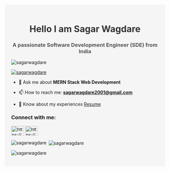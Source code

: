 <div style="background-color: #f5f5f5; padding: 20px;">
<h1 align="center" style="color: #333;">Hello I am Sagar Wagdare</h1>
<h3 align="center" style="color: #555;">A passionate Software Development Engineer (SDE) from India</h3>
<p align="left"> <img src="https://komarev.com/ghpvc/?username=sagarwagdare&label=Profile%20views&color=213a87&bgColor=#111111&style=flat" alt="sagarwagdare" /> </p>

<p align="left"> <a href="https://github.com/ryo-ma/github-profile-trophy"><img src="https://github-profile-trophy.vercel.app/?username=sagarwagdare" alt="sagarwagdare" /></a> </p>

- 💬 Ask me about **MERN Stack Web Development** 

- 📫 How to reach me: **sagarwagdare2001@gmail.com**
- 📄 Know about my experiences [Resume](https://drive.google.com/file/d/1iWigV-63UBkVT7sdDyCp1eluGvOanJfV/view?usp=sharing)

<h3 align="left">Connect with me:</h3>
<p align="left">
<a href="https://www.linkedin.com/in/SagarWagdare/" target="blank"><img align="center" src="https://raw.githubusercontent.com/rahuldkjain/github-profile-readme-generator/master/src/images/icons/Social/linked-in-alt.svg" alt="https://www.linkedin.com/in/sagar-wagdare/" height="30" width="40" /></a>
<a href="https://www.instagram.com/sagar.wagdare/" target="blank"><img align="center" src="https://raw.githubusercontent.com/rahuldkjain/github-profile-readme-generator/master/src/images/icons/Social/instagram.svg" alt="https://www.instagram.com/sagar.wagdare/" height="30" width="40" /></a>
</p>

<p><img align="left" src="https://github-readme-stats.vercel.app/api/top-langs?username=sagarwagdare&show_icons=true&locale=en&layout=compact" alt="sagarwagdare" /></p>

<p>&nbsp;<img align="center" src="https://github-readme-stats.vercel.app/api?username=sagarwagdare&show_icons=true&locale=en" alt="sagarwagdare" /></p>

<p><img align="center" src="https://github-readme-streak-stats.herokuapp.com/?user=sagarwagdare&" alt="sagarwagdare" /></p>
</div>
